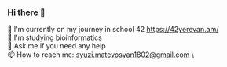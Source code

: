 ### Hi there 👋

🔭 I'm currently on my journey in school 42 https://42yerevan.am/ \
👾 I'm studying bioinformatics \
💬 Ask me if you need any help \
📫 How to reach me: syuzi.matevosyan1802@gmail.com \

<!--
**symatevo/symatevo** is a ✨ _special_ ✨ repository because its `README.md` (this file) appears on your GitHub profile.

Here are some ideas to get you started:

- 🔭 I’m currently working on ...
- 🌱 I’m currently learning ...
- 👯 I’m looking to collaborate on ...
- 🤔 I’m looking for help with ...
- 💬 Ask me about ...
- 📫 How to reach me: ...
- 😄 Pronouns: ...
- ⚡ Fun fact: ...
-->

